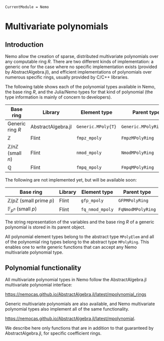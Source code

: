 ```@meta
CurrentModule = Nemo
```

# Multivariate polynomials

## Introduction

Nemo allow the creation of sparse, distributed multivariate polynomials over any
computable ring $R$. There are two different kinds of implementation: a generic one for
the case where no specific implementation exists (provided by AbstractAlgebra.jl), and
efficient implementations of polynomials over numerous specific rings, usually provided
by C/C++ libraries.

The following table shows each of the polynomial types available in Nemo, the
base ring $R$, and the Julia/Nemo types for that kind of polynomial (the type
information is mainly of concern to developers).

Base ring                                   | Library             | Element type        | Parent type
--------------------------------------------|---------------------|---------------------|----------------------
Generic ring $R$                            | AbstractAlgebra.jl  | `Generic.MPoly{T}`  | `Generic.MPolyRing{T}`
$\mathbb{Z}$                                | Flint               | `fmpz_mpoly`        | `FmpzMPolyRing`
$\mathbb{Z}/n\mathbb{Z}$ (small $n$)        | Flint               | `nmod_mpoly`        | `NmodMPolyRing`
$\mathbb{Q}$                                | Flint               | `fmpq_mpoly`        | `FmpqMPolyRing`

The following are not implemented yet, but will be available soon:

Base ring                                   | Library             | Element type        | Parent type
--------------------------------------------|---------------------|---------------------|----------------------
$\mathbb{Z}/p\mathbb{Z}$ (small prime $p$)  | Flint               | `gfp_mpoly`         | `GFPMPolyRing`
$\mathbb{F}_{p^n}$ (small $p$)              | Flint               | `fq_nmod_mpoly`     | `FqNmodMPolyRing`

The string representation of the variables and the base ring $R$ of a generic
polynomial is stored in its parent object. 

All polynomial element types belong to the abstract type `MPolyElem` and all of
the polynomial ring types belong to the abstract type `MPolyRing`. This enables
one to write generic functions that can accept any Nemo multivariate polynomial type.

## Polynomial functionality

All multivariate polynomial types in Nemo follow the AbstractAlgebra.jl multivariate
polynomial interface:

<https://nemocas.github.io/AbstractAlgebra.jl/latest/mpolynomial_rings>

Generic multivariate polynomials are also available, and Nemo multivariate polynomial
types also implement all of the same functionality.

<https://nemocas.github.io/AbstractAlgebra.jl/latest/mpolynomial>.

We describe here only functions that are in addition to that guaranteed by
AbstractAlgebra.jl, for specific coefficient rings.
